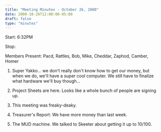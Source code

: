 ```yaml
---
title: "Meeting Minutes - October 26, 2000"
date: 2000-10-26T12:00:00-05:00
draft: false
type: "minutes"
---
```


Start: 6:32PM </p><p>
Stop: </p><p>
Members Present: Pacd, Rattles, Bob, Mike, Cheddar, Zaphod, Camber, Homer </p><p>
1. Super Yakko... we don't really don't know how to get our money, but when we do, we'll have a super cool computer.  We still have to finalize what hardware we'll buy though... </p><p>
2. Project Sheets are here.  Looks like a whole bunch of people are signing up. </p><p>
3. This meeting was freaky-deaky. </p><p>
4. Treasurer's Report:  We have more money than last week. </p><p>
5. The MUD machine.  We talked to Skeeter about getting it up to 10/100. </p><p>
</p>
